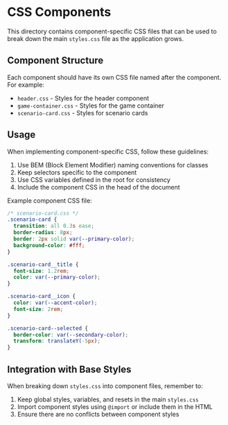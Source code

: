 # CSS Components

This directory contains component-specific CSS files that can be used to break down the main `styles.css` file as the application grows.

## Component Structure

Each component should have its own CSS file named after the component. For example:

- `header.css` - Styles for the header component
- `game-container.css` - Styles for the game container
- `scenario-card.css` - Styles for scenario cards

## Usage

When implementing component-specific CSS, follow these guidelines:

1. Use BEM (Block Element Modifier) naming conventions for classes
2. Keep selectors specific to the component
3. Use CSS variables defined in the root for consistency
4. Include the component CSS in the head of the document

Example component CSS file:

```css
/* scenario-card.css */
.scenario-card {
  transition: all 0.3s ease;
  border-radius: 8px;
  border: 2px solid var(--primary-color);
  background-color: #fff;
}

.scenario-card__title {
  font-size: 1.2rem;
  color: var(--primary-color);
}

.scenario-card__icon {
  color: var(--accent-color);
  font-size: 2rem;
}

.scenario-card--selected {
  border-color: var(--secondary-color);
  transform: translateY(-5px);
}
```

## Integration with Base Styles

When breaking down `styles.css` into component files, remember to:

1. Keep global styles, variables, and resets in the main `styles.css`
2. Import component styles using `@import` or include them in the HTML
3. Ensure there are no conflicts between component styles 